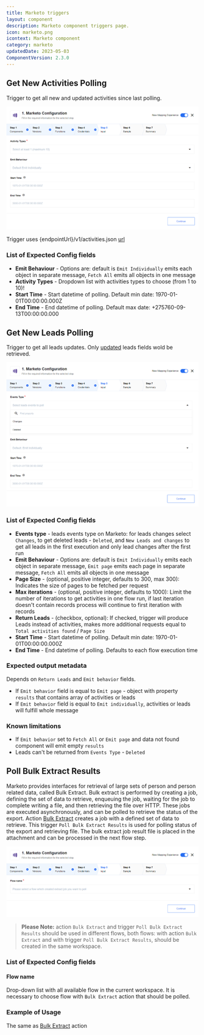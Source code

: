 ```yaml
---
title: Marketo triggers
layout: component
description: Marketo component triggers page.
icon: marketo.png
icontext: Marketo component
category: marketo
updatedDate: 2023-05-03
ComponentVersion: 2.3.0
---
```


## Get New Activities Polling

Trigger to get all new and updated activities since last polling.

![Get New Activities Polling](img/get-new-activities-polling.png)

Trigger uses {endpointUrl}/v1/activities.json [url](https://developers.marketo.com/rest-api/endpoint-reference/lead-database-endpoint-reference/#/Activities/getLeadActivitiesUsingGET)

### List of Expected Config fields

* **Emit Behaviour** -  Options are: default is `Emit Individually` emits each object in separate message, `Fetch All` emits all objects in one message
* **Activity Types** - Dropdown list with activities types to choose (from 1 to 10)!
* **Start Time** - Start datetime of polling. Default min date: 1970-01-01T00:00:00.000Z
* **End Time** - End datetime of polling. Default max date: +275760-09-13T00:00:00.000

## Get New Leads Polling

Trigger to get all leads updates. Only [updated](https://developers.marketo.com/rest-api/lead-database/activities/#data_value_changes) leads fields wold be retrieved.

![Get New Leads Polling](img/get-new-leads-polling.png)

### List of Expected Config fields

* **Events type** - leads events type on Marketo: for leads changes select `Changes`, to get deleted leads - `Deleted`, and `New Leads and changes` to get all leads in the first execution and only lead changes after the first run
* **Emit Behaviour** -  Options are: default is `Emit Individually` emits each object in separate message, `Emit page` emits each page in separate message, `Fetch All` emits all objects in one message
* **Page Size** - (optional, positive integer, defaults to 300, max 300): Indicates the size of pages to be fetched per request
* **Max iterations** - (optional, positive integer, defaults to 1000): Limit the number of iterations to get activities in one flow run, if last iteration doesn't contain records process will continue to first iteration with records
* **Return Leads** - (checkbox, optional): If checked, trigger will produce Leads instead of activities, makes more additional requests equal to `Total activities found` / `Page Size`
* **Start Time** - Start datetime of polling. Default min date: 1970-01-01T00:00:00.000Z
* **End Time** - End datetime of polling. Defaults to each flow execution time

### Expected output metadata

Depends on `Return Leads` and `Emit behavior` fields.
 * If `Emit behavior` field is equal to `Emit page` - object with property `results` that contains array of activities or leads
 * If `Emit behavior` field is equal to `Emit individually`, activities or leads will fulfill whole message

### Known limitations

* If `Emit behavior` set to `Fetch All` or `Emit page` and data not found component will emit empty `results`
* Leads can't be returned from `Events Type` - `Deleted`

## Poll Bulk Extract Results

Marketo provides interfaces for retrieval of large sets of person and person related data, called Bulk Extract.
Bulk extract is performed by creating a job, defining the set of data to retrieve, enqueuing the job,
waiting for the job to complete writing a file, and then retrieving the file over HTTP.
These jobs are executed asynchronously, and can be polled to retrieve the status of the export.
Action [Bulk Extract](#bulk-extract) creates a job with a defined set of data to retrieve.
This trigger `Poll Bulk Extract Results` is used for polling status of the export and retrieving file.
The bulk extract job result file is placed in the attachment and can be processed in the next flow step.

![Poll Bulk Extract Results](img/poll-bulk-extract-results.png)

>**Please Note:** action `Bulk Extract` and trigger `Poll Bulk Extract Results` should be used in different flows,
 both flows: with action `Bulk Extract` and with trigger `Poll Bulk Extract Results`, should be created in the same workspace.

### List of Expected Config fields

#### Flow name

Drop-down list with all available flow in the current workspace.
It is necessary to choose flow with `Bulk Extract` action that should be polled.

### Example of Usage

The same as [Bulk Extract](actions#bulk-extract) action
